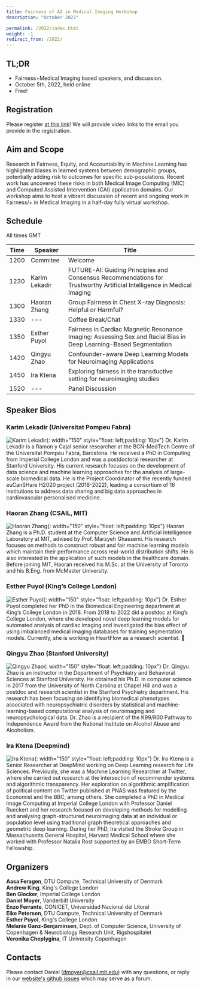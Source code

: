 ```yaml
---
title: Fairness of AI in Medical Imaging Workshop
description: "October 2022"

permalink: /2022/index.html
weight: -1
redirect_from: /2022/
---
```


## TL;DR

 - Fairness+Medical Imaging based speakers, and discussion.  
 - October 5th, 2022, held online
 - Free! 

## Registration

Please register [at this link](https://forms.gle/sA1vzcLbn6zqnSMMA)! We will
provide video links to the email you provide in the registration.

## Aim and Scope

Research in Fairness, Equity, and Accountability in Machine Learning has highlighted biases in learned systems between demographic groups, potentially adding risk to outcomes for specific sub-populations. Recent work has uncovered these risks in both Medical Image Computing (MIC) and Computed Assisted Intervention (CAI) application domains. Our workshop aims to host a vibrant discussion of recent and ongoing work in Fairness/+ in Medical Imaging in a half-day fully virtual workshop.

## Schedule

All times GMT

 | Time | Speaker | Title |
 |------|---------|-------|
 | 1200 | Commitee | Welcome |
 | 1230 | Karim Lekadir | FUTURE-AI: Guiding Principles and Consensus Recommendations for Trustworthy Artificial Intelligence in Medical Imaging |
 | 1300 | Haoran Zhang | Group Fairness in Chest X-ray Diagnosis: Helpful or Harmful? |
 | 1330 | --- | Coffee Break/Chat |
 | 1350 | Esther Puyol | Fairness in Cardiac Magnetic Resonance Imaging: Assessing Sex and Racial Bias in Deep Learning-Based Segmentation |
 | 1420 | Qingyu Zhao  | Confounder-aware Deep Learning Models for Neuroimaging Applications |
 | 1450 | Ira Ktena | Exploring fairness in the transductive setting for neuroimaging studies |
 | 1520 | --- | Panel Discussion |

## Speaker Bios

### Karim Lekadir (Universitat Pompeu Fabra)
![Karim Lekadir](/assets/KL.jpg){: width="150"  style="float: left;padding: 10px"} Dr. Karim Lekadir is a Ramon y Cajal senior researcher at the BCN-MedTech Centre of the Universitat Pompeu Fabra, Barcelona. He received a PhD in Computing from Imperial College London and was a postdoctoral researcher at Stanford University. His current research focuses on the development of data science and machine learning approaches for the analysis of large-scale biomedical data. He is the Project Coordinator of the recently funded euCanSHare H2020 project (2018-2022), leading a consortium of 16 institutions to address data sharing and big data approaches in cardiovascular personalised medicine.  


### Haoran Zhang (CSAIL, MIT)
![Haoran Zhang](/assets/HZ.jpg){: width="150" style="float: left;padding: 10px"} Haoran Zhang is a Ph.D. student at the Computer Science and Artificial Intelligence Laboratory at MIT, advised by Prof. Marzyeh Ghassemi. His research focuses on methods to construct robust and fair machine learning models which maintain their performance across real-world distribution shifts. He is also interested in the application of such models in the healthcare domain. Before joining MIT, Haoran received his M.Sc. at the University of Toronto and his B.Eng. from McMaster University.


### Esther Puyol (King’s College London)
![Esther Puyol](/assets/EP.jpg){: width="150" style="float: left;padding: 10px"} Dr. Esther Puyol completed her PhD in the Biomedical Engineering department at King’s College London in 2018. From 2018 to 2022 did a postdoc at King’s College London, where she developed novel deep learning models for automated analysis of cardiac imaging and investigated the bias effect of using imbalanced medical imaging databases for training segmentation models. Currently, she is working in HeartFlow as a research scientist. 

### Qingyu Zhao (Stanford University)
![Qingyu Zhao](/assets/QZ.png){: width="150" style="float: left;padding: 10px"} Dr. Qingyu Zhao is an instructor in the Department of Psychiatry and Behavioral Sciences at Stanford University. He obtained his Ph.D. in computer science in 2017 from the University of North Carolina at Chapel Hill and was a postdoc and research scientist in the Stanford Psychiatry department. His research has been focusing on identifying biomedical phenotypes associated with neuropsychiatric disorders by statistical and machine-learning-based computational analysis of neuroimaging and neuropsychological data. Dr. Zhao is a recipient of the K99/R00 Pathway to Independence Award from the National Institute on Alcohol Abuse and Alcoholism.

### Ira Ktena (Deepmind)
![Ira Ktena](/assets/IK.jpg){: width="150" style="float: left;padding: 10px"} Dr. Ira Ktena is a Senior Researcher at DeepMind working on Deep Learning research for Life Sciences. Previously, she was a Machine Learning Researcher at Twitter, where she carried out research at the intersection of recommender systems and algorithmic transparency. Her exploration on algorithmic amplification of political content on Twitter published at PNAS was featured by the Economist and the BBC, among others. She completed a PhD in Medical Image Computing at Imperial College London with Professor Daniel Rueckert and her research focused on developing methods for modelling and analysing graph-structured neuroimaging data at an individual or population level using traditional graph theoretical approaches and geometric deep learning. During her PhD, Ira visited the Stroke Group in Massachusetts General Hospital, Harvard Medical School where she worked with Professor Natalia Rost supported by an EMBO Short-Term Fellowship.


## Organizers

**Aasa Feragen**, DTU Compute, Technical University of Denmark  
**Andrew King**, King's College London  
**Ben Glocker**, Imperial College London  
**Daniel Moyer**, Vanderbilt University  
**Enzo Ferrante**, CONICET, Universidad Nacional del Litoral  
**Eike Petersen**, DTU Compute, Technical University of Denmark  
**Esther Puyol**, King's College London  
**Melanie Ganz-Benjaminsen**, Dept. of Computer Science, University of Copenhagen & Neurobiology Research Unit, Rigshospitalet  
**Veronika Cheplygina**, IT University Copenhagen  

## Contacts

<!-- replace with group email -->
Please contact Daniel (dmoyer@csail.mit.edu) with any questions, or reply in our [website's github issues](https://github.com/miccai-faimi/miccai-faimi.github.io) which may serve as a forum.




